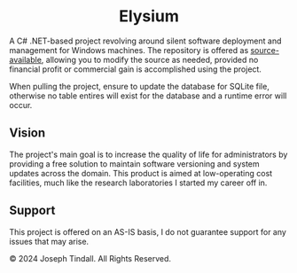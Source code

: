 <div align="center">
    <h1>Elysium</h1>
</div>

A C# .NET-based project revolving around silent software deployment and management for Windows machines. The repository is offered as [source-available](https://github.com/Joseph-Tindall/Elysium?tab=License-1-ov-file), allowing you to modify the source as needed, provided no financial profit or commercial gain is accomplished using the project.

When pulling the project, ensure to update the database for SQLite file, otherwise no table entires will exist for the database and a runtime error will occur.

## Vision

The project's main goal is to increase the quality of life for administrators by providing a free solution to maintain software versioning and system updates across the domain. This product is aimed at low-operating cost facilities, much like the research laboratories I started my career off in.

## Support

This project is offered on an AS-IS basis, I do not guarantee support for any issues that may arise.

&copy; 2024 Joseph Tindall. All Rights Reserved.
